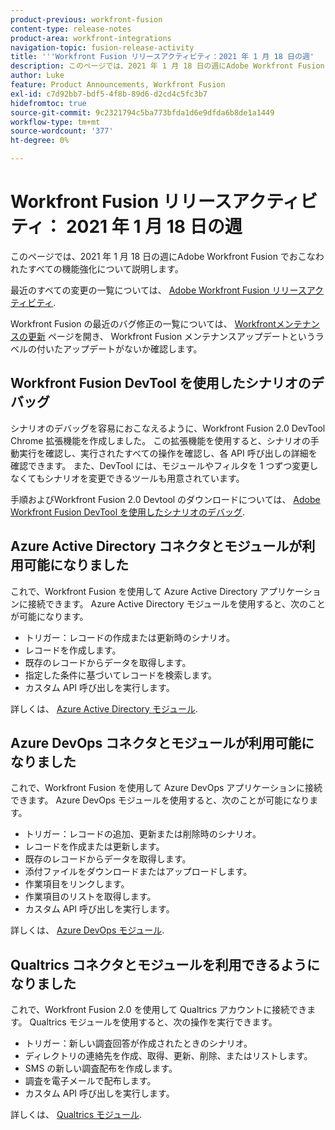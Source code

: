 ```yaml
---
product-previous: workfront-fusion
content-type: release-notes
product-area: workfront-integrations
navigation-topic: fusion-release-activity
title: '''Workfront Fusion リリースアクティビティ：2021 年 1 月 18 日の週'
description: このページでは、2021 年 1 月 18 日の週にAdobe Workfront Fusion でおこなわれたすべての機能強化について説明します。
author: Luke
feature: Product Announcements, Workfront Fusion
exl-id: c7d92bb7-bdf5-4f8b-89d6-d2cd4c5fc3b7
hidefromtoc: true
source-git-commit: 9c2321794c5ba773bfda1d6e9dfda6b8de1a1449
workflow-type: tm+mt
source-wordcount: '377'
ht-degree: 0%

---
```


# Workfront Fusion リリースアクティビティ： 2021 年 1 月 18 日の週

このページでは、2021 年 1 月 18 日の週にAdobe Workfront Fusion でおこなわれたすべての機能強化について説明します。

最近のすべての変更の一覧については、 [Adobe Workfront Fusion リリースアクティビティ](../../../product-announcements/product-releases/fusion-release-activity/fusion-release-activity.md).

Workfront Fusion の最近のバグ修正の一覧については、 [Workfrontメンテナンスの更新](https://one.workfront.com/s/article/Workfront-Maintenance-Updates-1882317350) ページを開き、 Workfront Fusion メンテナンスアップデートというラベルの付いたアップデートがないか確認します。

## Workfront Fusion DevTool を使用したシナリオのデバッグ

シナリオのデバッグを容易におこなえるように、Workfront Fusion 2.0 DevTool Chrome 拡張機能を作成しました。 この拡張機能を使用すると、シナリオの手動実行を確認し、実行されたすべての操作を確認し、各 API 呼び出しの詳細を確認できます。 また、DevTool には、モジュールやフィルタを 1 つずつ変更しなくてもシナリオを変更できるツールも用意されています。

手順およびWorkfront Fusion 2.0 Devtool のダウンロードについては、 [Adobe Workfront Fusion DevTool を使用したシナリオのデバッグ](../../../workfront-fusion/scenarios/debug-scenarios-with-dev-tool.md).

## Azure Active Directory コネクタとモジュールが利用可能になりました

これで、Workfront Fusion を使用して Azure Active Directory アプリケーションに接続できます。 Azure Active Directory モジュールを使用すると、次のことが可能になります。

* トリガー：レコードの作成または更新時のシナリオ。
* レコードを作成します。
* 既存のレコードからデータを取得します。
* 指定した条件に基づいてレコードを検索します。
* カスタム API 呼び出しを実行します。

詳しくは、 [Azure Active Directory モジュール](../../../workfront-fusion/apps-and-their-modules/azure-ad-modules.md).

## Azure DevOps コネクタとモジュールが利用可能になりました

これで、Workfront Fusion を使用して Azure DevOps アプリケーションに接続できます。 Azure DevOps モジュールを使用すると、次のことが可能になります。

* トリガー：レコードの追加、更新または削除時のシナリオ。
* レコードを作成または更新します。
* 既存のレコードからデータを取得します。
* 添付ファイルをダウンロードまたはアップロードします。
* 作業項目をリンクします。
* 作業項目のリストを取得します。
* カスタム API 呼び出しを実行します。

詳しくは、 [Azure DevOps モジュール](../../../workfront-fusion/apps-and-their-modules/azure-dev-ops.md).

## Qualtrics コネクタとモジュールを利用できるようになりました

これで、Workfront Fusion 2.0 を使用して Qualtrics アカウントに接続できます。 Qualtrics モジュールを使用すると、次の操作を実行できます。

* トリガー：新しい調査回答が作成されたときのシナリオ。
* ディレクトリの連絡先を作成、取得、更新、削除、またはリストします。
* SMS の新しい調査配布を作成します。
* 調査を電子メールで配布します。
* カスタム API 呼び出しを実行します。

詳しくは、 [Qualtrics モジュール](../../../workfront-fusion/apps-and-their-modules/qualtrics-modules.md).
